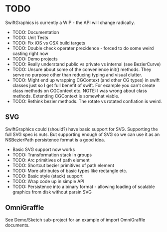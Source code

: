# TODO

SwiftGraphics is currently a WIP - the API will change radically.

* TODO: Documentation
* TODO: Unit Tests
* TODO: Fix iOS vs OSX build targets
* TODO: Double check operater precidence - forced to do some weird casting right
now
* TODO: Demo projects
* TODO: Really understand public vs private vs internal (see BezierCurve)
* TODO: Unsure about some of the convenience init() methods. They serve no
purpose other than reducing typing and visual clutter.
* TODO: Might end up wrapping CGContext (and other CG types) in swift classes
just so I get full benefit of swift. For example you can't create class methods
on CGContext etc. NOTE: I was wrong about class methods. Extending CGContext is
somewhat viable.
* TODO: Rethink bezier methods. The rotate vs rotated conflation is weird.

## SVG

SwiftGraphics could (should?) have basic support for SVG. Supporting the full
SVG spec is nuts. But supporting enough of SVG so we can use it as an
NSBezierPath persistence format is a good idea.

* Basic SVG support now works
* TODO: Transformation stack in groups
* TODO: Arc primitives of path element
* TODO: Shortcut bezier primitives of path element
* TODO: More attributes of basic types like rectangle etc.
* TODO: Basic style (stack) support
* TODO: Wrap code up in simple API
* TODO: Persistence into a binary format - allowing loading of scalable graphics
from disk without parsin SVG

## OmniGraffle

See Demo/Sketch sub-project for an example of import OmniGraffle documents.